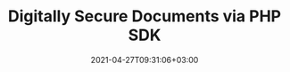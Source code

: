 ---
############################# Static ############################
layout: "product"
date: 2021-04-27T09:31:06+03:00
draft: false

product: "Signature"
product_tag: "signature"
platform: "PHP"
platform_tag: "php"

############################# Head ############################
head_title: "eSignature PHP SDK for Document Digital Signature REST API"
head_description: "Build tools with open-source PHP SDKs to create, embed, search and verify numerous types of digital signatures. Document signing REST APIs."

############################# Header ############################
title: "Digitally Secure Documents via PHP SDK"
description: "Business document signing RESTful APIs for PHP help you build tools to create, embed, search and verify numerous types of digital signatures."
button:
    enable: true

############################# SubMenu ############################
submenu:
    enable: true
    
    left:
        img_alt: "GroupDocs.Signature Cloud SDK for PHP"
        image: "/sdk/272x272/groupdocs_signature-for-php.webp"
        product: "GroupDocs.Signature"
        platform: "PHP"

    middle:
        button:
            # button loop
            - link: "#overview"
              text: "Overview"

            # button loop
            - link: "#features"
              text: "Features"


            # button loop
            - link: "https://docs.groupdocs.cloud/signature/release-notes/"
              text: "Release Notes"

            # button loop
            - link: "https://purchase.groupdocs.cloud/pricing"
              text: "Pricing"

    right:
        link_download: "https://groupdocscloud.github.io/"
        link_learn: "https://docs.groupdocs.cloud/signature/"
        link_buy: "https://purchase.groupdocs.cloud/buy"

############################# Overview ############################
overview:
    enable: true
    content: |
      With GroupDocs.Signature Cloud SDK for PHP, we want to help you speed up the adoption of e-Signatures and facilitate the integration of our document signing cloud APIs into your workflows. The SDK allows you to utilize all the features provided by the REST API like creating, verifying and searching different types of signature objects in a number of document formats in a much simpler manner. It supports a wide variety of signature options like putting signatures on a document, verifies document and searches signatures in it. 
    tabs:
      enable: true
      
      ## TAB ONE ##
      tab_one:
        description: |
          An overview of the features supported by GroupDocs.Signature Cloud SDK for PHP.
      
        left:
          enable: true
          icon: "fas fa-cogs"
          title: "Signature Options"
          content: |
            * Text
            * Image
            * Digital
            * Barcode
            * QR-Code            
        right:
          enable: true
          icon: "fas fa-crop"
          title: "Retrieve"
          content: |
            * Document Pages information
            * Document Properties
            * Supported formats list
            * Text and Digital
            * Barcode and QR-Code
      
      ## TAB TWO ##
      tab_two:
        description: |
          GroupDocs.Signature Cloud supports electronically signing a number of document formats.

        left:
          enable: true
          table:
            # table loop
            - title: "Supported Formats"
              content: |
                * **Word Processing**: DOC, DOCX, DOCM, DOT, DOTX, DOTM, ODT, OTT, RTF, TXT
                * **Spreadsheet**: XLS, XLSX, XLSB, XLSM, ODS, OTS, CSV, TSV
                * **Presentation**: PPT, PPTX, PPTM, PPS, PPSX, PPSM, POTX, POTM, ODP, OTP

        right:
          enable: true
          table:
            # table loop
            - title: "Image and Other Formats"
              content: |
                * **Image**: BMP, DjVu, DNG, EMF, EPS, GIF, JP2, JPF, JPX, J2C, J2K, JPM, JPG, JPEG, ODG, PNG, PS, PSD, SVG, TIF, TIFF, WebP, WMF
                * **Portable**: PDF


      ## TAB THREE ##
      tab_three:
        description: |
          Supported Operating Systems and Frameworks
      
        left:
          enable: true
          table:
            # table loop
            - icon: "fab fa-windows"
              title: "Operating Systems"
              content: |
                * Microsoft Windows Desktop
                * Microsoft Windows Server
                * Linux
                * MacOS

            # table loop
            - icon: "fas fa-code"
              title: "Supported Frameworks"
              content: |
                * Java 7 (1.7) and above

        right:
          enable: true
          table:
            # table loop
            - icon: "fas fa-cogs"
              title: "Development Environments"
              content: |
                * NetBeans
                * IntelliJ IDEA
                * Eclipse
            # table loop
            - icon: "fas fa-tools"
              title: "Build Automation Tool"
              content: |
                * Maven

############################# Features ############################
features:
    enable: true
    title: "Advanced Document Signature REST API Features"

    feature:
      # feature loop
      - icon: "fas fa-list-alt"
        content: "Provide the list of supported document formats"

      # feature loop
      - icon: "fas fa-file-o"
        content: "Retrieve document pages information"

      # feature loop
      - icon: "fas fa-file-text-o"
        content: "Retrieve document properties"
      
      # feature loop
      - icon: "fas fa-check"
        content: "Verify Text and Digital signatures"

      # feature loop
      - icon: "fas fa-barcode"
        content: "Verify Barcode and QR-Code signatures"

      # feature loop
      - icon: "fas fa-retweet"
        content: "Cross-Platform Compatibility"
      # feature loop
      - icon: "fas fa-search"
        content: "Search multiple signatures"
      # feature loop
      - icon: "fas fa-sign-in"
        content: "Add multiple signatures"
    
    more_feature:
      # more_feature_loop
      - title: "Digitally Sign a Multitude of Documents"
        content: "GroupDocs.Signature allows end users to sign documents literally in all common business formats, including PDF, Microsoft Word, Excel, PowerPoint, Rich Text format etc. Since the SDK is basically a PHP library for communicating with the API, you can sign all those formats using the SDK as well."
      # more_feature_loop
      - title: "Supported Signature Types"
        content: "Our e-Signature RESTful API supports the following signature types:"
        content: |
                * Text Signature
                * Image Signature
                * Barcode Signature
                * QR-Code Signature
                * Digital Signature
                * Stamp Signature
                "The API has flexible methods to add supported signatures to a number of supported document formats. For instance, the API provides methods to create Text Signature in Document Pages with different options of Text, location, alignment, font, margins, and appearances by using Signature Options Object data in the request body."
      # more_feature_loop
      - title: "A Flexible SDK for your Specific Needs"
        content: "GroupDocs.Signature Cloud SDK for PHP allows you to incorporate a number of features supported by our e-signing REST API in your application. The following is a list of operations that are currently supported by the SDK for PHP:"
        content: |
                * Provide list of supported document formats
                * Obtain list of supported Barcode and QR-Code encode type names
                * Retrieve document properties like document size, creation and update dates, count of pages etc
                * Retrieve document pages information like pages count etc
                * Support signature for PDF documents
                * Support signature on Microsoft Documents formats like MSWord Documents, Excel Spreadsheets, PowerPoint Presentations
                * Support signature for Open Document Formats, HTML and many more
                * Verify documents for signatures\
      # more_feature_loop
      - title: "Get the API Working Really Fast"
        content: "GroupDocs.Comparison Cloud API is completely independent of your operating system, database system or development language. You can use any language and platform that supports HTTP to interact with our API. However, manually writing client code can be difficult, error-prone and time-consuming. Therefore, we have provided and support API SDKs in many development languages in order to make it easier to integrate with us. If you use SDK, it hides the REST API calls and lets you use GroupDocs.Comparison Cloud API features in a native way for your preferred language."
     
############################# Support ############################
support:
    enable: true

############################# Solutions ############################
solutions:
    enable: true
    title: "GroupDocs.Signature Cloud also offers individual SDKs for other popular languages as listed below:"

    solution:
        # solution loop
        - img_alt: "GroupDocs.Signature Cloud for cURL"
          image: "/sdk/272x272/groupdocs_signature-for-curl.webp"
          product: "GroupDocs.Signature"
          platform: "Cloud for cURL"
          link: "/signature/curl"

        # solution loop
        - img_alt: "GroupDocs.Signature Cloud SDK for .NET"
          image: "/sdk/272x272/groupdocs_signature-for-net.webp"
          product: "GroupDocs.Signature"
          platform: "Cloud SKD for .NET"
          link: "/signature/net"

        # solution loop
        - img_alt: "GroupDocs.Signature Cloud SDK for Java"
          image: "/sdk/272x272/groupdocs_signature-for-java.webp"
          product: "GroupDocs.Signature"
          platform: "Java"
          link: "/signature/java"

        # solution loop
        - img_alt: "GroupDocs.Signature Cloud SDK for Python"
          image: "/sdk/272x272/groupdocs_signature-for-python.webp"
          product: "GroupDocs.Signature"
          platform: "Python"
          link: "/signature/python"

        # solution loop
        - img_alt: "GroupDocs.Signature Cloud SDK for Ruby"
          image: "/sdk/272x272/groupdocs_signature-for-ruby.webp"
          product: "GroupDocs.Signature"
          platform: "Ruby"
          link: "/signature/ruby"

        # solution loop
        - img_alt: "GroupDocs.Signature Cloud SDK for Node.js"
          image: "/sdk/272x272/groupdocs_signature-for-node.webp"
          product: "GroupDocs.Signature"
          platform: "Node.js"
          link: "/signature/nodejs"
          
        # solution loop
        - img_alt: "GroupDocs.Signature Cloud SDK for Android"
          image: "/sdk/272x272/groupdocs_signature-for-android.webp"
          product: "GroupDocs.Signature"
          platform: "Android"
          link: "/signature/android"
        

############################# Back to top ###############################
back_to_top:
  enable: true
---